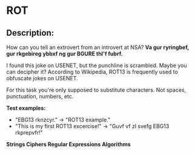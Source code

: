 # ROT
## Description:
How can you tell an extrovert from an introvert at NSA?
**Va gur ryringbef, gur rkgebireg ybbxf ng gur BGURE thl'f fubrf.**

I found this joke on USENET, but the punchline is scrambled. Maybe you can decipher it?
According to Wikipedia, ROT13 is frequently used to obfuscate jokes on USENET.

For this task you're only supposed to substitute characters. Not spaces, punctuation, numbers, etc.

__Test examples:__
- "EBG13 rknzcyr." -> "ROT13 example."
- "This is my first ROT13 excercise!" -> "Guvf vf zl svefg EBG13 rkprepvfr!"

**Strings Ciphers Regular Expressions Algorithms**